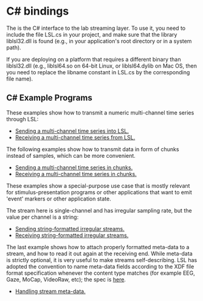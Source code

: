 # C# bindings

The is the C# interface to the lab streaming layer. To use it, you need to include the file LSL.cs in 
your project, and make sure that the library liblsl32.dll is found (e.g., in your application's root 
directory or in a system path).

If you are deploying on a platform that requires a different binary than liblsl32.dll (e.g., liblsl64.so 
on 64-bit Linux, or liblsl64.dylib on Mac OS, then you need to replace the libname constant in LSL.cs
by the corresponding file name).

## C# Example Programs

These examples show how to transmit a numeric multi-channel time series through LSL:

- [Sending a multi-channel time series into LSL.](https://github.com/labstreaminglayer/liblsl-Csharp/blob/master/examples/SendData.cs)
- [Receiving a multi-channel time series from LSL.](https://github.com/labstreaminglayer/liblsl-Csharp/blob/master/examples/ReceiveData.cs)

The following examples show how to transmit data in form of chunks instead of samples, which can be
more convenient.

- [Sending a multi-channel time series in chunks.](https://github.com/labstreaminglayer/liblsl-Csharp/blob/master/examples/SendDataInChunks.cs)
- [Receiving a multi-channel time series in chunks.](https://github.com/labstreaminglayer/liblsl-Csharp/blob/master/examples/ReceiveDataInChunks.cs)

These examples show a special-purpose use case that is mostly relevant for stimulus-presentation
programs or other applications that want to emit 'event' markers or other application state.

The stream here is single-channel and has irregular sampling rate, but the value per channel is a string:
- [Sending string-formatted irregular streams.](https://github.com/labstreaminglayer/liblsl-Csharp/blob/master/examples/SendStringMarkers.cs)
- [Receiving string-formatted irregular streams.](https://github.com/labstreaminglayer/liblsl-Csharp/blob/master/examples/ReceiveStringMarkers.cs)

The last example shows how to attach properly formatted meta-data to a stream, and how to read it
out again at the receiving end.
While meta-data is strictly optional, it is very useful to make streams self-describing.
LSL has adopted the convention to name meta-data fields according to the XDF file format
specification whenever the content type matches (for example EEG, Gaze, MoCap, VideoRaw, etc);
the spec is [here](https://github.com/sccn/xdf/wiki/Meta-Data).

- [Handling stream meta-data.](https://github.com/labstreaminglayer/liblsl-Csharp/blob/master/examples/HandleMetaData.cs)
